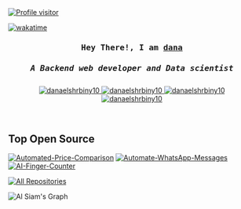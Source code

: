 <a href="https://komarev.com/ghpvc/?username=danaelshrbiny10">
  <img align="ft" src="https://komarev.com/ghpvc/?username=danaelshrbiny10&label=Visitors&color=EB984E&style=flat" alt="Profile visitor" />
</a>

[![wakatime](https://wakatime.com/badge/user/eebb3dd8-d9b2-40de-9b88-6fd6cac99dbc.svg)](https://wakatime.com/@eebb3dd8-d9b2-40de-9b88-6fd6cac99dbc)

<!-- Intro  -->
<h3 align="center">
        <samp> Hey There!, I am
                <b><a target="_blank" href="https://danaelshrbiny10.github.io/">dana</a></b>
                <br>
                <h5>A Backend web developer and Data scientist</h5>
        </samp>
</h3>

<p align="center">
 <a href="https://danaelshrbiny10.github.io/" target="blank">
  <img src="https://img.shields.io/badge/Website-DC143C?style=for-the-badge&logo=Website&logoColor=white" alt="danaelshrbiny10" />
 </a>
 <a href="https://www.linkedin.com/in/danaelshrbiny/" target="_blank">
  <img src="https://img.shields.io/badge/LinkedIn-0077B5?style=for-the-badge&logo=linkedin&logoColor=white" alt="danaelshrbiny10"/>
 </a>
 <a href="https://dev.to/danaelshrbiny" target="_blank">
  <img src="https://img.shields.io/badge/dev.to-0A0A0A?style=for-the-badge&logo=dev.to&logoColor=white" alt="danaelshrbiny10" />
 </a>
<a href="https://linktr.ee/danaelshrbiny" target="_blank">
  <img src="https://img.shields.io/badge/Linktr.ee-1DA1F2?style=for-the-badge&logo=linktree&logoColor=green&labelColor=555&color=4CAF50" alt="danaelshrbiny10" />
</a>

</p>
<br />

<!-- About Section -->

## Top Open Source
<p align="center">

[![Automated-Price-Comparison](https://github-readme-stats.vercel.app/api/pin/?username=danaelshrbiny10&repo=Automated-Price-Comparison&border_color=7F3FBF&bg_color=0D1117&title_color=C9D1D9&text_color=8B949E&icon_color=7F3FBF)](https://github.com/danaelshrbiny10/Automated-Price-Comparison)
[![Automate-WhatsApp-Messages](https://github-readme-stats.vercel.app/api/pin/?username=danaelshrbiny10&repo=Automate-WhatsApp-Messages&border_color=7F3FBF&bg_color=0D1117&title_color=C9D1D9&text_color=8B949E&icon_color=7F3FBF)](https://github.com/danaelshrbiny10/Automate-WhatsApp-Messages)
[![AI-Finger-Counter](https://github-readme-stats.vercel.app/api/pin/?username=danaelshrbiny10&repo=AI-Finger-Counter&border_color=7F3FBF&bg_color=0D1117&title_color=C9D1D9&text_color=8B949E&icon_color=7F3FBF)](https://github.com/danaelshrbiny10/AI-Finger-Counter)

</p>

<p align="left">
  <a href="https://github.com/danaelshrbiny10?tab=repositories" target="_blank">
    <img alt="All Repositories" title="All Repositories" src="https://img.shields.io/badge/-All%20Repos-2962FF?style=for-the-badge&logo=koding&logoColor=red&color=800080" />
  </a>
</p>



<p align="center">

![Al Siam's Graph](https://github-readme-activity-graph.vercel.app/graph?username=danaelshrbiny10&custom_title=danaelshrbiny10's%20GitHub%20Activity%20Graph&bg_color=0D1117&color=7F3FBF&line=7F3FBF&point=7F3FBF&area_color=FFFFFF&title_color=FFFFFF&area=true)

</p>